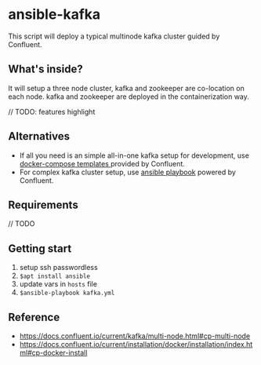 # ansible-kafka
This script will deploy a typical multinode kafka cluster guided by Confluent. 

## What's inside?
It will setup a three node cluster, kafka and zookeeper are co-location on each node. kafka and zookeeper are deployed in the  containerization way.

 // TODO: features highlight

## Alternatives
 * If all you need is an simple all-in-one kafka setup for development, use [docker-compose templates ](https://github.com/confluentinc/cp-docker-images/tree/5.3.0-post/examples) provided by Confluent.
 * For complex kafka cluster setup, use [ansible playbook](https://github.com/confluentinc/cp-ansible) powered by Confluent.

## Requirements
 // TODO

## Getting start
1. setup ssh passwordless 
2. `$apt install ansible`
3. update vars in `hosts` file
4. `$ansible-playbook kafka.yml`

## Reference
* https://docs.confluent.io/current/kafka/multi-node.html#cp-multi-node
* https://docs.confluent.io/current/installation/docker/installation/index.html#cp-docker-install
